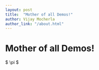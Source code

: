```yaml
---
layout: post
title:  "Mother of all Demos!"
author: Vijay Mocherla
author_link: "/about.html"
---
```


# Mother of all Demos!


$ \pi $
    

